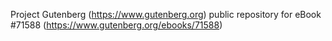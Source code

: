 Project Gutenberg (https://www.gutenberg.org) public repository
for eBook #71588 (https://www.gutenberg.org/ebooks/71588)
